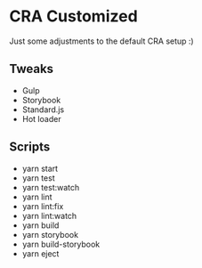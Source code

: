 # CRA Customized

Just some adjustments to the default CRA setup :)

## Tweaks

- Gulp
- Storybook
- Standard.js
- Hot loader

## Scripts

- yarn start
- yarn test
- yarn test:watch
- yarn lint
- yarn lint:fix
- yarn lint:watch
- yarn build
- yarn storybook
- yarn build-storybook
- yarn eject
